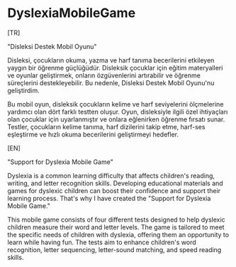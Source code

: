 # DyslexiaMobileGame

[TR]

"Disleksi Destek Mobil Oyunu"

Disleksi, çocukların okuma, yazma ve harf tanıma becerilerini etkileyen yaygın bir öğrenme güçlüğüdür.
Disleksik çocuklar için eğitim materyalleri ve oyunlar geliştirmek, onların özgüvenlerini artırabilir ve öğrenme süreçlerini destekleyebilir. 
Bu nedenle, Disleksi Destek Mobil Oyunu'nu geliştirdim.

Bu mobil oyun, disleksik çocukların kelime ve harf seviyelerini ölçmelerine yardımcı olan dört farklı testten oluşur. 
Oyun, disleksiyle ilgili özel ihtiyaçları olan çocuklar için uyarlanmıştır ve onlara eğlenirken öğrenme fırsatı sunar. 
Testler, çocukların kelime tanıma, harf dizilerini takip etme, harf-ses eşleştirme ve hızlı okuma becerilerini geliştirmeyi hedefler.

[EN]

"Support for Dyslexia Mobile Game"

Dyslexia is a common learning difficulty that affects children's reading, writing, and letter recognition skills.
Developing educational materials and games for dyslexic children can boost their confidence and support their learning process. 
That's why I have created the "Support for Dyslexia Mobile Game."

This mobile game consists of four different tests designed to help dyslexic children measure their word and letter levels. 
The game is tailored to meet the specific needs of children with dyslexia, offering them an opportunity to learn while having fun. 
The tests aim to enhance children's word recognition, letter sequencing, letter-sound matching, and speed reading skills.
